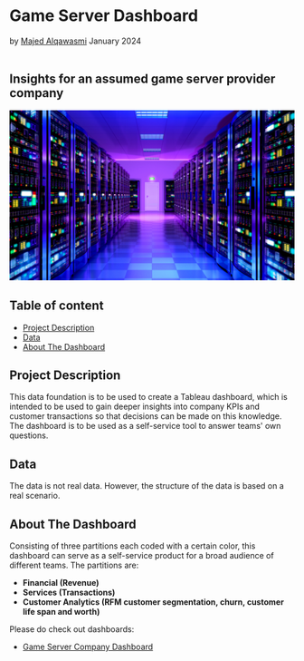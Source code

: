 # Game Server Dashboard
by [Majed Alqawasmi](https://github.com/MajedAlqawasmi) January 2024
<br/><br/>
##  Insights for an assumed game server provider company
<img src="https://github.com/MajedAlqawasmi/game_server_dashboard/blob/main/rackore-game-server.jpeg" width="1000" height="300">

## Table of content

- [Project Description](https://github.com/MajedAlqawasmi/final_project_ironhac/blob/main/README.md#project-description)
- [Data](https://github.com/MajedAlqawasmi/final_project_ironhac/blob/main/README.md#data)
- [About The Dashboard](https://github.com/MajedAlqawasmi/final_project_ironhac/blob/main/README.md#process--tools)

## Project Description
This data foundation is to be used to create a Tableau dashboard, which is intended to be used to gain deeper insights into company KPIs and customer transactions so that decisions can be made on this knowledge. The dashboard is to be used as a self-service tool to answer teams' own questions. 

## Data
The data is not real data. However, the structure of the data is based on a real scenario.

## About The Dashboard
Consisting of three partitions each coded with a certain color, this dashboard can serve as a self-service product for a broad audience of different teams. The partitions are:

- **Financial (Revenue)**
- **Services (Transactions)**
- **Customer Analytics (RFM customer segmentation, churn, customer life span and worth)**

Please do check out dashboards:
- [Game Server Company Dashboard](https://public.tableau.com/views/GameServerDashboard/Dashboard?:language=en-US&:display_count=n&:origin=viz_share_link)<br/>
